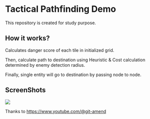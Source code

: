 # Tactical Pathfinding Demo
This repository is created for study purpose.

## How it works?
Calculates danger score of each tile in initialized grid.

Then, calculate path to destination using Heuristic & Cost calculation determined by enemy detection radius.

Finally, single entity will go to destination by passing node to node.

## ScreenShots
<img src = "./Images/ScreenShot1"/>

Thanks to https://www.youtube.com/@git-amend
